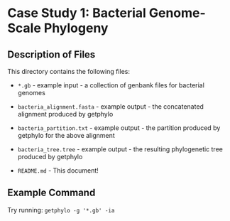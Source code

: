 # Case Study 1: Bacterial Genome-Scale Phylogeny
## Description of Files
This directory contains the following files:

- `*.gb` - example input - a collection of genbank files for bacterial genomes

- `bacteria_alignment.fasta` - example output - the concatenated alignment produced by getphylo

- `bacteria_partition.txt` - example output - the partition produced by getphylo for the above alignment

- `bacteria_tree.tree` - example output - the resulting phylogenetic tree produced by getphylo

- `README.md` - This document!

## Example Command
Try running:
`getphylo -g '*.gb' -ia`
